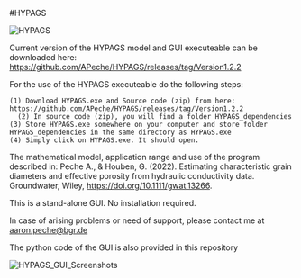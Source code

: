 #HYPAGS

![HYPAGS](https://user-images.githubusercontent.com/11518814/185891201-7e94ed60-8650-43b2-91f9-ee290c9effe9.png)


Current version of the HYPAGS model and GUI executeable can be downloaded here:
https://github.com/APeche/HYPAGS/releases/tag/Version1.2.2

For the use of the HYPAGS executeable do the following steps:

    (1) Download HYPAGS.exe and Source code (zip) from here: https://github.com/APeche/HYPAGS/releases/tag/Version1.2.2
	  (2) In source code (zip), you will find a folder HYPAGS_dependencies
    (3) Store HYPAGS.exe somewhere on your computer and store folder HYPAGS_dependencies in the same directory as HYPAGS.exe
    (4) Simply click on HYPAGS.exe. It should open. 
	
	
The mathematical model, application range and use of the program described in:
Peche A., & Houben, G. (2022). Estimating characteristic grain diameters and effective porosity from hydraulic conductivity data. Groundwater, Wiley, https://doi.org/10.1111/gwat.13266.

This is a stand-alone GUI. No installation required.

In case of arising problems or need of support, please contact me at aaron.peche@bgr.de

The python code of the GUI is also provided in this repository


![HYPAGS_GUI_Screenshots](https://user-images.githubusercontent.com/11518814/186346631-f1a8cf45-4f84-4571-bd16-3acb72b97f9d.png)
